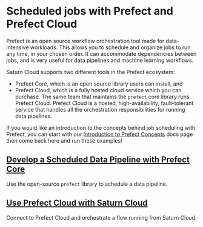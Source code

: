 # Scheduled jobs with Prefect and Prefect Cloud

Prefect is an open source workflow orchestration tool made for data-intensive workloads. This allows you to schedule and organize jobs to run any time, in your chosen order. It can accommodate dependencies between jobs, and is very useful for data pipelines and machine learning workflows.

Saturn Cloud supports two different tools in the Prefect ecosystem:
- Prefect Core, which is an open source library users can install, and
- Prefect Cloud, which is a fully hosted cloud service which you can purchase. The same team that maintains the `prefect` core library runs Prefect Cloud. Prefect Cloud is a hosted, high-availability, fault-tolerant service that handles all the orchestration responsibilities for running data pipelines.

If you would like an introduction to the concepts behind job scheduling with Prefect, you can start with our [Introduction to Prefect Concepts](https://www.saturncloud.io/docs/examples/prefect/prefect_concepts/) docs page then come back here and run these examples!

## [Develop a Scheduled Data Pipeline with Prefect Core](./01-prefect.ipynb)

Use the open-source `prefect` library to schedule a data pipeline.

## [Use Prefect Cloud with Saturn Cloud](./02-prefect-cloud.ipynb)

Connect to Prefect Cloud and orchestrate a flow running from Saturn Cloud.